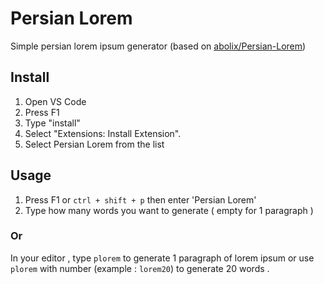 # Persian Lorem

Simple persian lorem ipsum generator (based on [abolix/Persian-Lorem](https://github.com/abolix/Persian-Lorem))

## Install

1. Open VS Code
2. Press F1
3. Type "install"
4. Select "Extensions: Install Extension".
5. Select Persian Lorem from the list

## Usage

1. Press F1 or `ctrl + shift + p` then enter 'Persian Lorem'
2. Type how many words you want to generate ( empty for 1 paragraph )

### Or

In your editor , type `plorem` to generate 1 paragraph of lorem ipsum or use `plorem` with number (example : `lorem20`) to generate 20 words .
